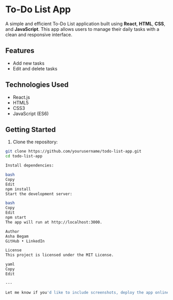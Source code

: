 #  To-Do List App

A simple and efficient To-Do List application built using **React**, **HTML**, **CSS**, and **JavaScript**. This app allows users to manage their daily tasks with a clean and responsive interface.

## Features

- Add new tasks
- Edit and delete tasks

## Technologies Used

- React.js
- HTML5
- CSS3
- JavaScript (ES6)

## Getting Started

1. Clone the repository:

```bash
git clone https://github.com/yourusername/todo-list-app.git
cd todo-list-app

Install dependencies:

bash
Copy
Edit
npm install
Start the development server:

bash
Copy
Edit
npm start
The app will run at http://localhost:3000.

Author
Asha Begam
GitHub • LinkedIn

License
This project is licensed under the MIT License.

yaml
Copy
Edit

---

Let me know if you'd like to include screenshots, deploy the app online, or add a logo at the top.







